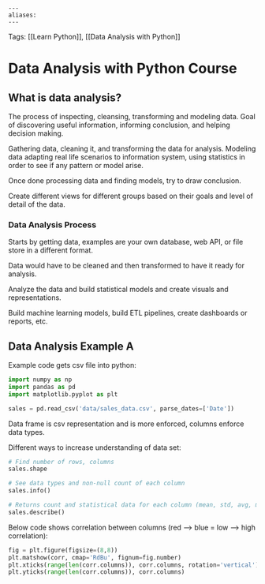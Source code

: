```
---
aliases:
---
```

Tags: [[Learn Python]], [[Data Analysis with Python]]

# Data Analysis with Python Course
## What is data analysis?
The process of inspecting, cleansing, transforming and modeling data. Goal of discovering useful information, informing conclusion, and helping decision making.

Gathering data, cleaning it, and transforming the data for analysis. Modeling data adapting real life scenarios to information system, using statistics in order to see if any pattern or model arise.

Once done processing data and finding models, try to draw conclusion.

Create different views for different groups based on their goals and level of detail of the data.

### Data Analysis Process
Starts by getting data, examples are your own database, web API, or file store in a different format.

Data would have to be cleaned and then transformed to have it ready for analysis.

Analyze the data and build statistical models and create visuals and representations.

Build machine learning models, build ETL pipelines, create dashboards or reports, etc.

## Data Analysis Example A
Example code gets csv file into python:
```python
import numpy as np
import pandas as pd
import matplotlib.pyplot as plt

sales = pd.read_csv('data/sales_data.csv', parse_dates=['Date'])
```

Data frame is csv representation and is more enforced, columns enforce data types.

Different ways to increase understanding of data set:

```python
# Find number of rows, columns
sales.shape

# See data types and non-null count of each column
sales.info()

# Returns count and statistical data for each column (mean, std, avg, min, max, etc)
sales.describe()
```

Below code shows correlation between columns (red --> blue = low --> high correlation):
```python
fig = plt.figure(figsize=(8,8))
plt.matshow(corr, cmap='RdBu', fignum=fig.number)
plt.xticks(range(len(corr.columns)), corr.columns, rotation='vertical')
plt.yticks(range(len(corr.columns)), corr.columns)
```
